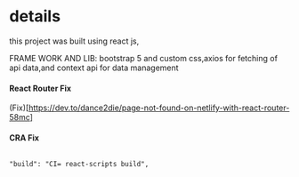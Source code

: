 # details

this project was built using react js,

FRAME WORK AND LIB: bootstrap 5 and custom css,axios for fetching of api data,and context api for data management

#### React Router Fix

(Fix)[https://dev.to/dance2die/page-not-found-on-netlify-with-react-router-58mc]

#### CRA Fix

```

"build": "CI= react-scripts build",

```
